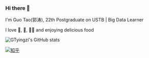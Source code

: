 ### Hi there 👋
I'm Guo Tao(郭涛), 22th Postgraduate  on USTB | Big Data Learner

I love 🏓, 🏸, 🏃‍♂ and enjoying delicious food

<!--
**GTyingzi/GTyingzi** is a ✨ _special_ ✨ repository because its `README.md` (this file) appears on your GitHub profile.

Here are some ideas to get you started:

- 🔭 I’m currently working on ...
- 🌱 I’m currently learning ...
- 👯 I’m looking to collaborate on ...
- 🤔 I’m looking for help with ...
- 💬 Ask me about ...
- 📫 How to reach me: ...
- 😄 Pronouns: ...
- ⚡ Fun fact: ...
-->
![GTyingzi's GitHub stats](https://github-readme-stats.vercel.app/api?username=GTyingzi&theme=tokyonight&show_icons=true)

[![知乎](https://img.shields.io/badge/知乎-white?logo=zhihu)]([https://www.zhihu.com/people/liliansd](https://www.zhihu.com/people/gu-huang-quan-shui))
